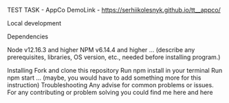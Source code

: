 TEST TASK - AppCo
DemoLink - https://serhiikolesnyk.github.io/tt__appco/


Local development

Dependencies

Node v12.16.3 and higher
NPM v6.14.4 and higher
... (describe any prerequisites, libraries, OS version, etc., needed before installing program.)

Installing
Fork and clone this repository
Run npm install in your terminal
Run npm start
... (maybe, you would have to add something more for this instruction)
Troubleshooting
Any advise for common problems or issues. For any contributing or problem solving you could find me here and here